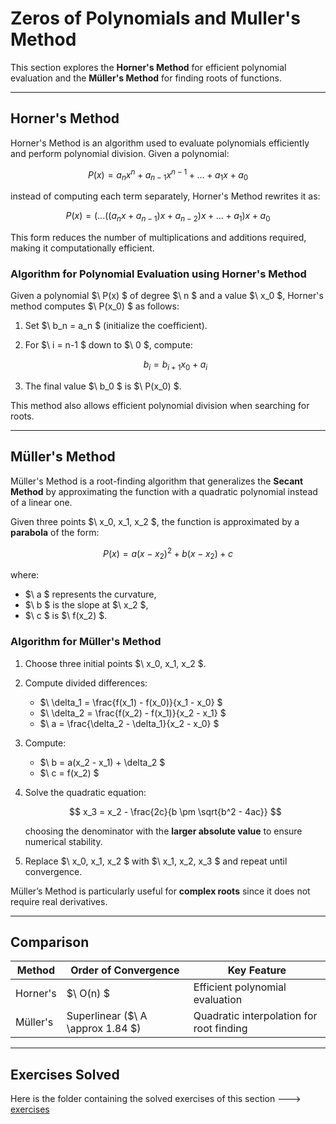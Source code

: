 # **Zeros of Polynomials and Muller's Method** 

This section explores the **Horner's Method** for efficient polynomial evaluation and the **Müller's Method** for finding roots of functions.  

---

## **Horner's Method**  

Horner's Method is an algorithm used to evaluate polynomials efficiently and perform polynomial division. Given a polynomial:  

$$
P(x) = a_n x^n + a_{n-1} x^{n-1} + \dots + a_1 x + a_0
$$

instead of computing each term separately, Horner's Method rewrites it as:  

$$
P(x) = (...((a_n x + a_{n-1})x + a_{n-2})x + \dots + a_1)x + a_0
$$

This form reduces the number of multiplications and additions required, making it computationally efficient.  

### **Algorithm for Polynomial Evaluation using Horner's Method**  
Given a polynomial $\ P(x) $ of degree $\ n $ and a value $\ x_0 $, Horner's method computes $\ P(x_0) $ as follows:  

1. Set $\ b_n = a_n $ (initialize the coefficient).  
2. For $\ i = n-1 $ down to $\ 0 $, compute:  

   $$
   b_i = b_{i+1} x_0 + a_i
   $$

3. The final value $\ b_0 $ is $\ P(x_0) $.  

This method also allows efficient polynomial division when searching for roots.  

---

## **Müller's Method**  

Müller's Method is a root-finding algorithm that generalizes the **Secant Method** by approximating the function with a quadratic polynomial instead of a linear one.  

Given three points $\ x_0, x_1, x_2 $, the function is approximated by a **parabola** of the form:  

$$
P(x) = a(x - x_2)^2 + b(x - x_2) + c
$$

where:
- $\ a $ represents the curvature,
- $\ b $ is the slope at $\ x_2 $,
- $\ c $ is $\ f(x_2) $.  

### **Algorithm for Müller's Method**  
1. Choose three initial points $\ x_0, x_1, x_2 $.  
2. Compute divided differences:
   - $\ \delta_1 = \frac{f(x_1) - f(x_0)}{x_1 - x_0} $
   - $\ \delta_2 = \frac{f(x_2) - f(x_1)}{x_2 - x_1} $
   - $\ a = \frac{\delta_2 - \delta_1}{x_2 - x_0} $  
3. Compute:
   - $\ b = a(x_2 - x_1) + \delta_2 $  
   - $\ c = f(x_2) $  
4. Solve the quadratic equation:

   $$
   x_3 = x_2 - \frac{2c}{b \pm \sqrt{b^2 - 4ac}}
   $$

   choosing the denominator with the **larger absolute value** to ensure numerical stability.  
5. Replace $\ x_0, x_1, x_2 $ with $\ x_1, x_2, x_3 $ and repeat until convergence.  

Müller’s Method is particularly useful for **complex roots** since it does not require real derivatives.  

---

## **Comparison**
| Method      | Order of Convergence | Key Feature |
|------------|---------------------|-------------|
| Horner's   | $\ O(n) $           | Efficient polynomial evaluation |
| Müller's   | Superlinear ($\ A \approx 1.84 $) | Quadratic interpolation for root finding |

---

## **Exercises Solved**  

Here is the folder containing the solved exercises of this section ---> [exercises](exercises/)
